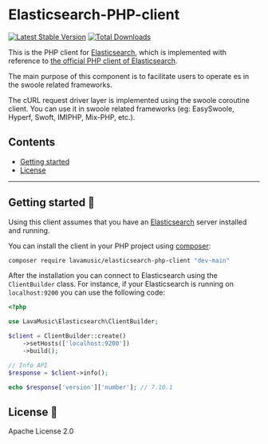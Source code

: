 Elasticsearch-PHP-client
========================

[![Latest Stable Version](https://poser.pugx.org/elasticsearch/elasticsearch/v/stable)](https://packagist.org/packages/lavamusic/elasticsearch-php-client) [![Total Downloads](https://poser.pugx.org/elasticsearch/elasticsearch/downloads)](https://packagist.org/packages/lavamusic/elasticsearch-php-client)

This is the PHP client for [Elasticsearch](https://www.elastic.co/elasticsearch/), which is implemented with reference to [the official PHP client of Elasticsearch](https://github.com/elastic/elasticsearch-php).

The main purpose of this component is to facilitate users to operate es in the swoole related frameworks.

The cURL request driver layer is implemented using the swoole coroutine client. You can use it in swoole related frameworks (eg: EasySwoole, Hyperf, Swoft, IMIPHP, Mix-PHP, etc.).

## Contents
- [Getting started](#getting-started-)
- [License](#license-)

***

## Getting started 🐣

Using this client assumes that you have an [Elasticsearch](https://www.elastic.co/elasticsearch/)
server  installed and running.

You can install the client in your PHP project using [composer](https://getcomposer.org/):

```bash
composer require lavamusic/elasticsearch-php-client "dev-main"
```

After the installation you can connect to Elasticsearch using the `ClientBuilder`
class. For instance, if your Elasticsearch is running on `localhost:9200`
you can use the following code:

```php
<?php

use LavaMusic\Elasticsearch\ClientBuilder;

$client = ClientBuilder::create()
    ->setHosts(['localhost:9200'])
    ->build();

// Info API
$response = $client->info();

echo $response['version']['number']; // 7.10.1
```

## License 📗
Apache License 2.0

